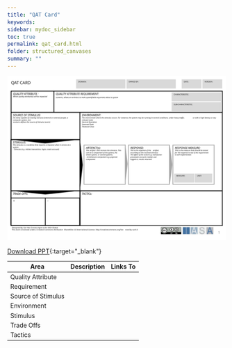 ```yaml
---
title: "QAT Card"
keywords: 
sidebar: mydoc_sidebar
toc: true
permalink: qat_card.html
folder: structured_canvases
summary: ""
---
```


![image001](media/qat_card001.svg)

[Download PPT](media/ppt/qat_card.ppt){:target="_blank"}

| Area | Description | Links To |
| --- | --- | --- |
| Quality Attribute |   |   |
| Requirement |   |   |
| Source of Stimulus |   |   |
| Environment |   |   |
| Stimulus |   |   |
| Trade Offs |   |   |
| Tactics |   |   |